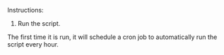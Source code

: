 Instructions: 
1. Run the script. 



The first time it is run, it will schedule a cron job to automatically run the script every hour. 
